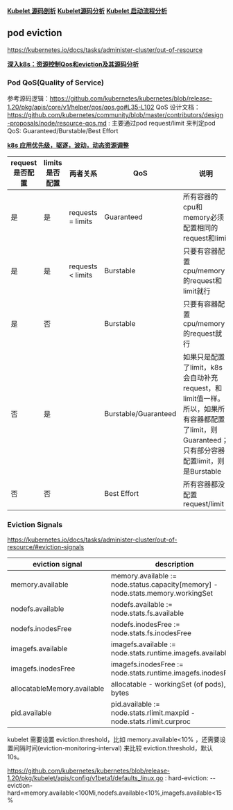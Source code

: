 

**[Kubelet 源码剖析](https://www.infoq.cn/article/YHI2wUZWYmjmtCVNWVUc)**
**[Kubelet源码分析](https://xigang.github.io/2018/05/05/kubelet/)**
**[Kubelet 启动流程分析](https://mp.weixin.qq.com/s/hrE3onW_cbAQLz-UzeSyWA)**


## pod eviction
https://kubernetes.io/docs/tasks/administer-cluster/out-of-resource

**[深入k8s：资源控制Qos和eviction及其源码分析](https://www.cnblogs.com/luozhiyun/p/13583772.html)**

### Pod QoS(Quality of Service)
参考源码逻辑：https://github.com/kubernetes/kubernetes/blob/release-1.20/pkg/apis/core/v1/helper/qos/qos.go#L35-L102
QoS 设计文档：https://github.com/kubernetes/community/blob/master/contributors/design-proposals/node/resource-qos.md :
主要通过pod request/limit 来判定pod QoS: Guaranteed/Burstable/Best Effort


**[k8s 应用优先级，驱逐，波动，动态资源调整](https://my.oschina.net/u/4330952/blog/3371457)**

| request 是否配置 | limits 是否配置 | 两者关系            | QoS    | 说明              |
|    ---          | ---            | ---                | ---    | ---              |
| 是  | 是  |  requests = limits  | Guaranteed | 所有容器的cpu和memory必须配置相同的request和limit |
| 是  | 是  |  requests < limits  | Burstable | 只要有容器配置cpu/memory的request和limit就行 |
| 是  | 否  |                     | Burstable | 只要有容器配置cpu/memory的request就行 |
| 否  | 是  |   | Burstable/Guaranteed | 如果只是配置了limit，k8s会自动补充request，和limit值一样。所以，如果所有容器都配置了limit，则Guaranteed；只有部分容器配置limit，则是Burstable|
| 否 | 否 |  | Best Effort |  所有容器都没配置request/limit | 




### Eviction Signals
https://kubernetes.io/docs/tasks/administer-cluster/out-of-resource/#eviction-signals

| eviction signal | description  |
|    ---          | ---            |
| memory.available | memory.available := node.status.capacity[memory] - node.stats.memory.workingSet |
| nodefs.available | nodefs.available := node.stats.fs.available |
| nodefs.inodesFree | nodefs.inodesFree := node.stats.fs.inodesFree |
| imagefs.available | imagefs.available := node.stats.runtime.imagefs.available |
| imagefs.inodesFree | imagefs.inodesFree := node.stats.runtime.imagefs.inodesFree |
| allocatableMemory.available | allocatable - workingSet (of pods), in bytes |
| pid.available | pid.available := node.stats.rlimit.maxpid - node.stats.rlimit.curproc |

kubelet 需要设置 eviction.threshold，比如 memory.available<10% ，还需要设置间隔时间(eviction-monitoring-interval)
来比较 eviction.threshold，默认10s。

https://github.com/kubernetes/kubernetes/blob/release-1.20/pkg/kubelet/apis/config/v1beta1/defaults_linux.go :
hard-eviction: --eviction-hard=memory.available<100Mi,nodefs.available<10%,imagefs.available<15%



